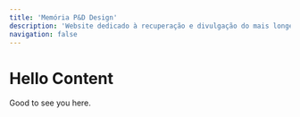 ```yaml
---
title: 'Memória P&D Design'
description: 'Website dedicado à recuperação e divulgação do mais longevo evento científico do campo do design no Brasil.'
navigation: false
---
```


# Hello Content

Good to see you here.
